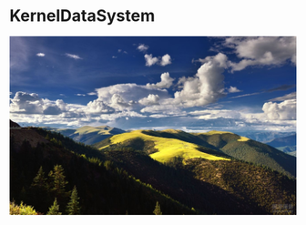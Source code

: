 KernelDataSystem
================

![image](https://github.com/MitnickX/KernelDataSystem/blob/master/pictures/cover.jpg)
